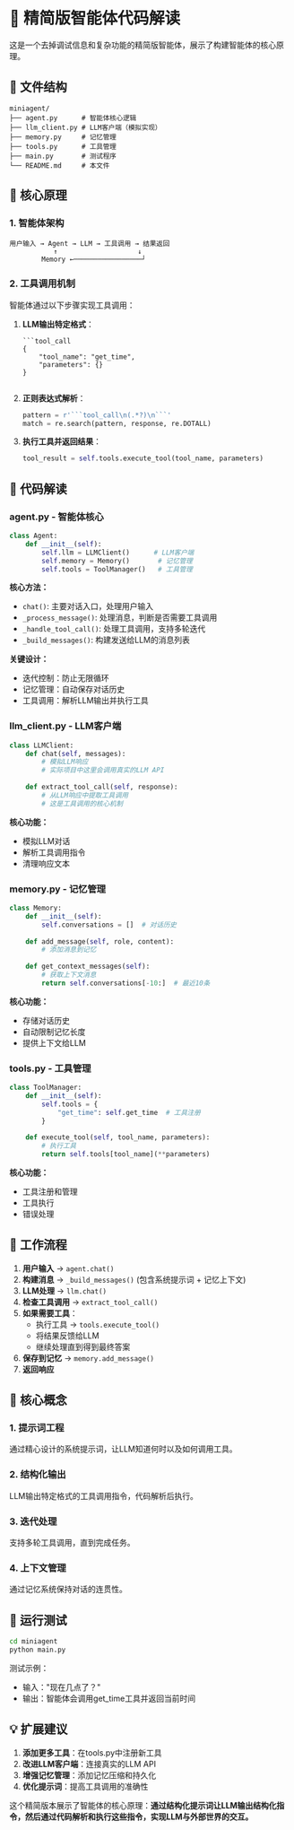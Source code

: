# 🤖 精简版智能体代码解读

这是一个去掉调试信息和复杂功能的精简版智能体，展示了构建智能体的核心原理。

## 📁 文件结构

```
miniagent/
├── agent.py      # 智能体核心逻辑
├── llm_client.py # LLM客户端（模拟实现）
├── memory.py     # 记忆管理
├── tools.py      # 工具管理
├── main.py       # 测试程序
└── README.md     # 本文件
```

## 🧠 核心原理

### 1. 智能体架构

```
用户输入 → Agent → LLM → 工具调用 → 结果返回
           ↑                    ↓
        Memory ←─────────────────┘
```

### 2. 工具调用机制

智能体通过以下步骤实现工具调用：

1. **LLM输出特定格式**：
   ```
   ```tool_call
   {
       "tool_name": "get_time",
       "parameters": {}
   }
   ```
   ```

2. **正则表达式解析**：
   ```python
   pattern = r'```tool_call\n(.*?)\n```'
   match = re.search(pattern, response, re.DOTALL)
   ```

3. **执行工具并返回结果**：
   ```python
   tool_result = self.tools.execute_tool(tool_name, parameters)
   ```

## 📄 代码解读

### agent.py - 智能体核心

```python
class Agent:
    def __init__(self):
        self.llm = LLMClient()      # LLM客户端
        self.memory = Memory()       # 记忆管理
        self.tools = ToolManager()   # 工具管理
```

**核心方法：**
- `chat()`: 主要对话入口，处理用户输入
- `_process_message()`: 处理消息，判断是否需要工具调用
- `_handle_tool_call()`: 处理工具调用，支持多轮迭代
- `_build_messages()`: 构建发送给LLM的消息列表

**关键设计：**
- 迭代控制：防止无限循环
- 记忆管理：自动保存对话历史
- 工具调用：解析LLM输出并执行工具

### llm_client.py - LLM客户端

```python
class LLMClient:
    def chat(self, messages):
        # 模拟LLM响应
        # 实际项目中这里会调用真实的LLM API
        
    def extract_tool_call(self, response):
        # 从LLM响应中提取工具调用
        # 这是工具调用的核心机制
```

**核心功能：**
- 模拟LLM对话
- 解析工具调用指令
- 清理响应文本

### memory.py - 记忆管理

```python
class Memory:
    def __init__(self):
        self.conversations = []  # 对话历史
        
    def add_message(self, role, content):
        # 添加消息到记忆
        
    def get_context_messages(self):
        # 获取上下文消息
        return self.conversations[-10:]  # 最近10条
```

**核心功能：**
- 存储对话历史
- 自动限制记忆长度
- 提供上下文给LLM

### tools.py - 工具管理

```python
class ToolManager:
    def __init__(self):
        self.tools = {
            "get_time": self.get_time  # 工具注册
        }
        
    def execute_tool(self, tool_name, parameters):
        # 执行工具
        return self.tools[tool_name](**parameters)
```

**核心功能：**
- 工具注册和管理
- 工具执行
- 错误处理

## 🔄 工作流程

1. **用户输入** → `agent.chat()`
2. **构建消息** → `_build_messages()` (包含系统提示词 + 记忆上下文)
3. **LLM处理** → `llm.chat()`
4. **检查工具调用** → `extract_tool_call()`
5. **如果需要工具**：
   - 执行工具 → `tools.execute_tool()`
   - 将结果反馈给LLM
   - 继续处理直到得到最终答案
6. **保存到记忆** → `memory.add_message()`
7. **返回响应**

## 🎯 核心概念

### 1. 提示词工程
通过精心设计的系统提示词，让LLM知道何时以及如何调用工具。

### 2. 结构化输出
LLM输出特定格式的工具调用指令，代码解析后执行。

### 3. 迭代处理
支持多轮工具调用，直到完成任务。

### 4. 上下文管理
通过记忆系统保持对话的连贯性。

## 🚀 运行测试

```bash
cd miniagent
python main.py
```

测试示例：
- 输入："现在几点了？"
- 输出：智能体会调用get_time工具并返回当前时间

## 💡 扩展建议

1. **添加更多工具**：在tools.py中注册新工具
2. **改进LLM客户端**：连接真实的LLM API
3. **增强记忆管理**：添加记忆压缩和持久化
4. **优化提示词**：提高工具调用的准确性

这个精简版本展示了智能体的核心原理：**通过结构化提示词让LLM输出结构化指令，然后通过代码解析和执行这些指令，实现LLM与外部世界的交互。** 